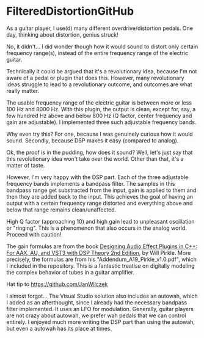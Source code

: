 # FilteredDistortionGitHub

As a guitar player, I use(d) many different overdrive/distortion pedals. One day, thinking about distortion, genius struck!

No, it didn't... I did wonder though how it would sound to distort only certain frequency range(s), instead of the entire frequency range of the electric guitar. 

Technically it could be argued that it's a revolutionary idea, because I'm not aware of a pedal or plugin that does this. However, many revolutionary ideas struggle to lead to a revolutionary outcome, and outcomes are what really matter.

The usable frequency range of the electric guitar is between more or less 100 Hz and 8000 Hz. With this plugin, the output is clean, except for, say, a few hundred Hz above and below 800 Hz (Q factor, center frequency and gain are adjustable). I implemented three such adjustable frequency bands.

Why even try this? For one, because I was genuinely curious how it would sound. Secondly, because DSP makes it easy (compared to analog).

Ok, the proof is in the pudding, how does it sound? Well, let's just say that this revolutionary idea won't take over the world. Other than that, it's a matter of taste.

However, I'm very happy with the DSP part. Each of the three adjustable frequency bands implements a bandpass filter. The samples in this bandpass range get substracted from the input, gain is applied to them and then they are added back to the input. This achieves the goal of having an output with a certain frequency range distorted and everything above and below that range remains clean/unaffected.

High Q factor (approaching 10) and high gain lead to unpleasant oscillation or "ringing". This is a phenomenon that also occurs in the analog world. Proceed with caution!

The gain formulas are from the book <a href="https://www.amazon.com/Designing-Audio-Effect-Plugins-C/dp/1138591939/ref=sr_1_1?crid=33QAQWW40DDF3&keywords=will+pirkle&qid=1686975397&sprefix=will+pirkle%2Caps%2C158&sr=8-1&ufe=app_do%3Aamzn1.fos.006c50ae-5d4c-4777-9bc0-4513d670b6bc">Designing Audio Effect Plugins in C++: For AAX, AU, and VST3 with DSP Theory 2nd Edition</a>, by Will Pirkle. More precisely, the formulas are from his "Addendum_A19_Pirkle_v1.0.pdf", which I included in the repository. This is a fantastic treatise on digitally modeling the complex behavior of tubes in a guitar amplifier.

Hat tip to https://github.com/JanWilczek

I almost forgot... The Visual Studio solution also includes an autowah, which I added as an afterthought, since I already had the necessary bandpass filter implemented. It uses an LFO for modulation. Generally, guitar players are not crazy about autowah, we prefer wah pedals that we can control entirely. I enjoyed much more writing the DSP part than using the autowah, but even a autowah has its place at times.
